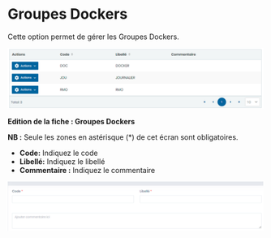 # Groupes Dockers

Cette option permet de gérer les Groupes Dockers.

![](../../../.gitbook/assets/groupeDocker1.PNG)

**Edition de la fiche : Groupes Dockers**

**NB :** Seule les zones en astérisque (\*) de cet écran sont obligatoires.

* **Code:** Indiquez le code
* **Libellé:** Indiquez le libellé
* **Commentaire :** Indiquez le commentaire

![](../../../.gitbook/assets/groupeDocker2.PNG)
